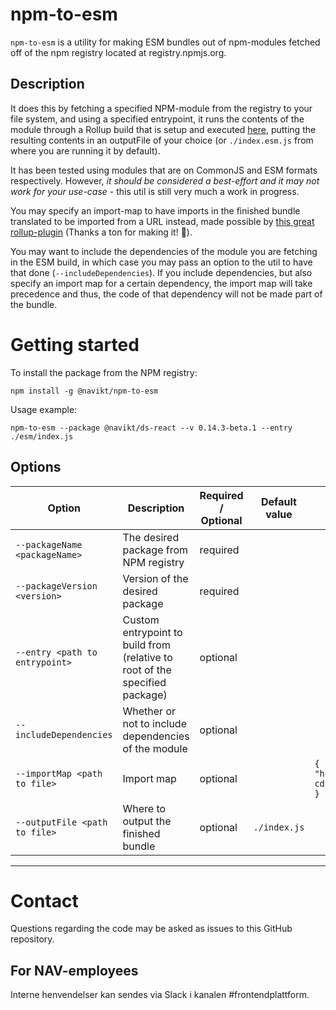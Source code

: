 # npm-to-esm

`npm-to-esm` is a utility for making ESM bundles out of npm-modules fetched off of the npm registry located at registry.npmjs.org.

## Description

It does this by fetching a specified NPM-module from the registry to your file system, and using a specified entrypoint, it runs the contents of the module through a Rollup build that is setup and executed [here](https://github.com/navikt/npm-to-esm), putting the resulting contents in an outputFile of your choice (or `./index.esm.js` from where you are running it by default). 

It has been tested using modules that are on CommonJS and ESM formats respectively. However, _it should be considered a best-effort and it may not work for your use-case_ - this util is still very much a work in progress.

You may specify an import-map to have imports in the finished bundle translated to be imported from a URL instead, made possible by [this great rollup-plugin](https://www.npmjs.com/package/@eik/rollup-plugin) (Thanks a ton for making it! :pray:).

You may want to include the dependencies of the module you are fetching in the ESM build, in which case you may pass an option to the util to have that done (`--includeDependencies`). If you include dependencies, but also specify an import map for a certain dependency, the import map will take precedence and thus, the code of that dependency will not be made part of the bundle.

# Getting started

To install the package from the NPM registry:

```npm install -g @navikt/npm-to-esm```

Usage example:

```npm-to-esm --package @navikt/ds-react --v 0.14.3-beta.1 --entry ./esm/index.js```

## Options

| Option | Description | Required / Optional | Default value | Example |
| --- | --- | --- | --- | --- |
| `--packageName <packageName>` | The desired package from NPM registry | required | | |
| `--packageVersion <version>` | Version of the desired package | required | | |
| `--entry <path to entrypoint>` | Custom entrypoint to build from (relative to root of the specified package) | optional | | |
| `--includeDependencies` | Whether or not to include dependencies of the module | optional | | |
| `--importMap <path to file>` | Import map | optional | | `{ "react": "https://<my-cool-cdn>/react.esm.js" }` |
| `--outputFile <path to file>` | Where to output the finished bundle | optional | `./index.js` | |

---

# Contact

Questions regarding the code may be asked as issues to this GitHub repository.

## For NAV-employees

Interne henvendelser kan sendes via Slack i kanalen #frontendplattform.
